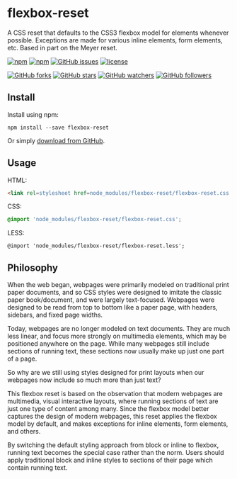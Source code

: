 # flexbox-reset
A CSS reset that defaults to the CSS3 flexbox model for elements whenever possible. Exceptions are made for various inline elements, form elements, etc. Based in part on the Meyer reset.

[![npm](https://img.shields.io/npm/v/npm.svg?maxAge=2592000)](https://www.npmjs.com/package/flexbox-reset)
[![npm](https://img.shields.io/npm/dt/flexbox-reset.svg?maxAge=2592000)](https://www.npmjs.com/package/flexbox-reset)
[![GitHub issues](https://img.shields.io/github/issues/dwhieb/flexbox-reset.svg?maxAge=2592000)](https://github.com/dwhieb/flexbox-reset/issues)
[![license](https://img.shields.io/github/license/dwhieb/flexbox-reset.svg?maxAge=2592000)](https://github.com/dwhieb/flexbox-reset)

[![GitHub forks](https://img.shields.io/github/forks/dwhieb/flexbox-reset.svg?style=social&label=Fork&maxAge=2592000)](https://github.com/dwhieb/flexbox-reset)
[![GitHub stars](https://img.shields.io/github/stars/dwhieb/flexbox-reset.svg?style=social&label=Star&maxAge=2592000)](https://github.com/dwhieb/flexbox-reset)
[![GitHub watchers](https://img.shields.io/github/watchers/dwhieb/flexbox-reset.svg?style=social&label=Watch&maxAge=2592000)](https://github.com/dwhieb/flexbox-reset)
[![GitHub followers](https://img.shields.io/github/followers/dwhieb.svg?style=social&label=Follow&maxAge=2592000)](https://github.com/dwhieb/flexbox-reset)

## Install

Install using npm:
```
npm install --save flexbox-reset
```

Or simply [download from GitHub](https://raw.githubusercontent.com/dwhieb/flexbox-reset/master/flexbox-reset.less).

## Usage
HTML:

```html
<link rel=stylesheet href=node_modules/flexbox-reset/flexbox-reset.css type=text/css>
```

CSS:
```css
@import 'node_modules/flexbox-reset/flexbox-reset.css';
```

LESS:
```less
@import 'node_modules/flexbox-reset/flexbox-reset.less';
```

## Philosophy
When the web began, webpages were primarily modeled on traditional print paper documents, and so CSS styles were designed to imitate the classic paper book/document, and were largely text-focused. Webpages were designed to be read from top to bottom like a paper page, with headers, sidebars, and fixed page widths.

Today, webpages are no longer modeled on text documents. They are much less linear, and focus more strongly on multimedia elements, which may be positioned anywhere on the page. While many webpages still include sections of running text, these sections now usually make up just one part of a page.

So why are we still using styles designed for print layouts when our webpages now include so much more than just text?

This flexbox reset is based on the observation that modern webpages are multimedia, visual interactive layouts, where running sections of text are just one type of content among many. Since the flexbox model better captures the design of modern webpages, this reset applies the flexbox model by default, and makes exceptions for inline elements, form elements, and others.

By switching the default styling approach from block or inline to flexbox, running text becomes the special case rather than the norm. Users should apply traditional block and inline styles to sections of their page which contain running text.
